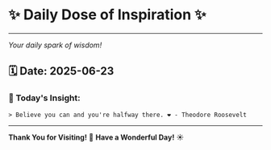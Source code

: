 # ✨ Daily Dose of Inspiration ✨

--- 

_Your daily spark of wisdom!_

## 🗓️ Date: **2025-06-23**

### 💬 Today's Insight:
```
> Believe you can and you're halfway there. ❤️ - Theodore Roosevelt
```

--- 

**Thank You for Visiting!** 🙏
**Have a Wonderful Day!** ☀️
